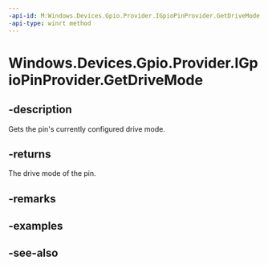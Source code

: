 ----api-id: M:Windows.Devices.Gpio.Provider.IGpioPinProvider.GetDriveMode
-api-type: winrt method
---<!-- Method syntaxpublic Windows.Devices.Gpio.Provider.ProviderGpioPinDriveMode GetDriveMode()--># Windows.Devices.Gpio.Provider.IGpioPinProvider.GetDriveMode## -descriptionGets the pin's currently configured drive mode.## -returnsThe drive mode of the pin.## -remarks## -examples## -see-also